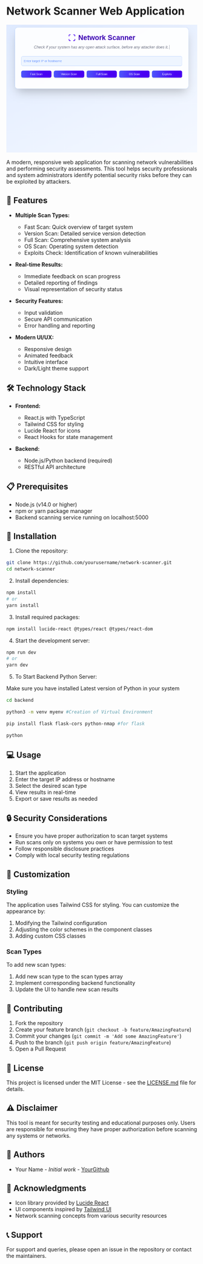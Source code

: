 # Network Scanner Web Application

![Network Scanner](https://raw.githubusercontent.com/AdithGaniga/OnlineNmap/refs/heads/main/public/HomePage.png)

A modern, responsive web application for scanning network vulnerabilities and performing security assessments. This tool helps security professionals and system administrators identify potential security risks before they can be exploited by attackers.

## 🚀 Features

- **Multiple Scan Types:**
  - Fast Scan: Quick overview of target system
  - Version Scan: Detailed service version detection
  - Full Scan: Comprehensive system analysis
  - OS Scan: Operating system detection
  - Exploits Check: Identification of known vulnerabilities

- **Real-time Results:**
  - Immediate feedback on scan progress
  - Detailed reporting of findings
  - Visual representation of security status

- **Security Features:**
  - Input validation
  - Secure API communication
  - Error handling and reporting

- **Modern UI/UX:**
  - Responsive design
  - Animated feedback
  - Intuitive interface
  - Dark/Light theme support

## 🛠️ Technology Stack

- **Frontend:**
  - React.js with TypeScript
  - Tailwind CSS for styling
  - Lucide React for icons
  - React Hooks for state management

- **Backend:**
  - Node.js/Python backend (required)
  - RESTful API architecture

## 📋 Prerequisites

- Node.js (v14.0 or higher)
- npm or yarn package manager
- Backend scanning service running on localhost:5000

## 🔧 Installation

1. Clone the repository:
```bash
git clone https://github.com/yourusername/network-scanner.git
cd network-scanner
```

2. Install dependencies:
```bash
npm install
# or
yarn install
```

3. Install required packages:
```bash
npm install lucide-react @types/react @types/react-dom
```

4. Start the development server:
```bash
npm run dev
# or
yarn dev
```

 5. To Start Backend Python Server:

 Make sure you have installed Latest version of Python in your system

```bash
cd backend
```
```bash
python3 -m venv myenv #Creation of Virtual Environment
```
```bash
pip install flask flask-cors python-nmap #for flask
```
```bash
python
```

## 💻 Usage

1. Start the application
2. Enter the target IP address or hostname
3. Select the desired scan type
4. View results in real-time
5. Export or save results as needed

## 🔒 Security Considerations

- Ensure you have proper authorization to scan target systems
- Run scans only on systems you own or have permission to test
- Follow responsible disclosure practices
- Comply with local security testing regulations






## 🎨 Customization

### Styling
The application uses Tailwind CSS for styling. You can customize the appearance by:

1. Modifying the Tailwind configuration
2. Adjusting the color schemes in the component classes
3. Adding custom CSS classes

### Scan Types
To add new scan types:

1. Add new scan type to the scan types array
2. Implement corresponding backend functionality
3. Update the UI to handle new scan results

## 🤝 Contributing

1. Fork the repository
2. Create your feature branch (`git checkout -b feature/AmazingFeature`)
3. Commit your changes (`git commit -m 'Add some AmazingFeature'`)
4. Push to the branch (`git push origin feature/AmazingFeature`)
5. Open a Pull Request

## 📝 License

This project is licensed under the MIT License - see the [LICENSE.md](LICENSE.md) file for details.

## ⚠️ Disclaimer

This tool is meant for security testing and educational purposes only. Users are responsible for ensuring they have proper authorization before scanning any systems or networks.

## 👥 Authors

- Your Name - *Initial work* - [YourGithub](https://github.com/yourusername)

## 🙏 Acknowledgments

- Icon library provided by [Lucide React](https://lucide.dev/)
- UI components inspired by [Tailwind UI](https://tailwindui.com/)
- Network scanning concepts from various security resources

## 📞 Support

For support and queries, please open an issue in the repository or contact the maintainers.
